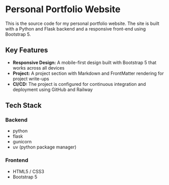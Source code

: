# Personal Portfolio Website

This is the source code for my personal portfolio website. The site is built with a Python and Flask backend and a responsive front-end using Bootstrap 5.

## Key Features

* **Responsive Design:** A mobile-first design built with Bootstrap 5 that works across all devices
* **Project:** A project section with Markdown and FrontMatter rendering for project write-ups
* **CI/CD:** The project is configured for continuous integration and deployment using GitHub and Railway

## Tech Stack

### Backend
* python
* flask
* gunicorn
* uv (python package manager)

### Frontend
* HTML5 / CSS3
* Bootstrap 5
